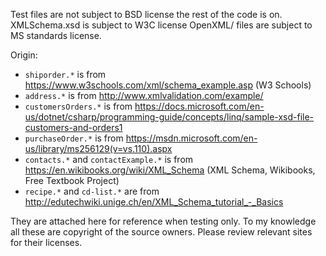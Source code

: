 Test files are not subject to BSD license the rest of the code is on.
XMLSchema.xsd is subject to W3C license
OpenXML/ files are subject to MS standards license.

Origin:
* `shiporder.*` is from https://www.w3schools.com/xml/schema_example.asp (W3 Schools)
* `address.*` is from http://www.xmlvalidation.com/example/
* `customersOrders.*` is from https://docs.microsoft.com/en-us/dotnet/csharp/programming-guide/concepts/linq/sample-xsd-file-customers-and-orders1
* `purchaseOrder.*` is from https://msdn.microsoft.com/en-us/library/ms256129(v=vs.110).aspx
* `contacts.*` and `contactExample.*` is from https://en.wikibooks.org/wiki/XML_Schema (XML Schema, Wikibooks, Free Textbook Project)
* `recipe.*` and `cd-list.*` are from http://edutechwiki.unige.ch/en/XML_Schema_tutorial_-_Basics

They are attached here for reference when testing only.
To my knowledge all these are copyright of the source owners.
Please review relevant sites for their licenses.
